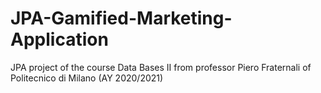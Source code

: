 # JPA-Gamified-Marketing-Application
JPA project of the course Data Bases II from professor Piero Fraternali of Politecnico di Milano (AY 2020/2021)
